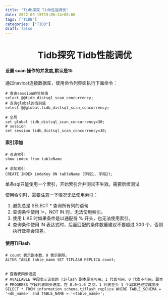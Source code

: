 ```yaml
---
title: "Tidb探究 Tidb性能调优"
date: 2022-09-15T15:00:14+08:00
tags: ["TiDB"]
categories: ["TiDB"]
draft: false
---
```

# <center>Tidb探究 Tidb性能调优</center>

#### 设置 scan 操作的并发度,默认是15
通过navicat连接数据库，使用命令列界面执行下面命令：

```
# 查询session的当前值
select @@tidb_distsql_scan_concurrency;
# 查询global的当前值
select @@global.tidb_distsql_scan_concurrency;
 
# 全局
set global tidb_distsql_scan_concurrency=30;
# session
set session tidb_distsql_scan_concurrency=30;
```

#### 索引添加 

```
# 查询索引
show index from tableName

# 添加索引
CREATE INDEX indeKey ON tableName (字段1, 字段2);
```
单条sql只能使用一个索引，开始索引合并测试不生效。需要后续测试  

使用索引时，需要注意一下情况无法使用索引：
1. 避免总是 SELECT * 查询所有列的语句
2. 查询条件使用 !=，NOT IN 时，无法使用索引。
3. 使用 LIKE 时如果条件是以通配符 % 开头，也无法使用索引。
4. 查询条件使用 IN 表达式时，后面匹配的条件数量建议不要超过 300 个，否则执行效率会较差。


#### 使用TiFlash

```
# count 表示副本数，0 表示删除。
ALTER TABLE table_name SET TIFLASH REPLICA count;


# 查看表同步进度
# AVAILABLE 字段表示该表的 TiFlash 副本是否可用。1 代表可用，0 代表不可用。副本
# PROGRESS 字段代表同步进度，在 0.0~1.0 之间，1 代表至少 1 个副本已经完成同步
SELECT * FROM information_schema.tiflash_replica WHERE TABLE_SCHEMA = '<db_name>' and TABLE_NAME = '<table_name>';
```
